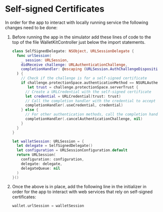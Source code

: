 # Self-signed Certificates

In order for the app to interact with locally running service the following changes need to be done:

1. Before running the app in the simulator add these lines of code to the top of the file WalletKitController just below the import statements. 

	```swift
	class SelfSignedDelegate: NSObject, URLSessionDelegate {
	  func urlSession(
		_ session: URLSession,
		didReceive challenge: URLAuthenticationChallenge,
		completionHandler: @escaping (URLSession.AuthChallengeDisposition, URLCredential?) -> Void
	  ) {
		// Check if the challenge is for a self-signed certificate
		if challenge.protectionSpace.authenticationMethod == NSURLAuthenticationMethodServerTrust,
		   let trust = challenge.protectionSpace.serverTrust {
		  // Create a URLCredential with the self-signed certificate
		  let credential = URLCredential(trust: trust)
		  // Call the completion handler with the credential to accept the self-signed certificate
		  completionHandler(.useCredential, credential)
		} else {
		  // For other authentication methods, call the completion handler with a nil credential to reject the request
		  completionHandler(.cancelAuthenticationChallenge, nil)
		}
	  }
	}

	let walletSession: URLSession = {
	  let delegate = SelfSignedDelegate()
	  let configuration = URLSessionConfiguration.default
	  return URLSession(
		configuration: configuration,
		delegate: delegate,
		delegateQueue: nil
	  )
	}()
	```

2. Once the above is in place, add the following line in the initializer in order for the app to interact with web services that rely on self-signed certificates:

	```swift
	wallet.urlSession = walletSession
	```
